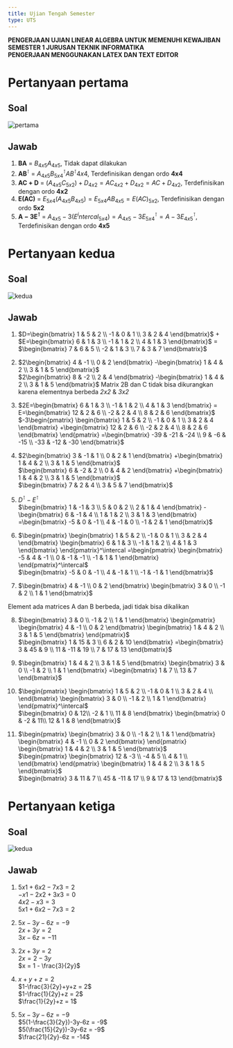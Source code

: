 ```yaml
---
title: Ujian Tengah Semester
type: UTS
---
```


__PENGERJAAN UJIAN LINEAR ALGEBRA UNTUK MEMENUHI KEWAJIBAN SEMESTER 1 JURUSAN TEKNIK INFORMATIKA__  
__PENGERJAAN MENGGUNAKAN LATEX DAN TEXT EDITOR__

# Pertanyaan pertama

## Soal

![pertama](/home/aya/Pictures/Screenshots/Screenshot_Wed-02_Nov_22_22.00.png)  

## Jawab

1. $\mathbf{BA}$ = $B_{4x5} A_{4x5}$, Tidak dapat dilakukan
2. $\mathbf{AB}^\intercal$ = $A_{4x5} B^\intercal_{5x4} AB^\intercal{4x4}$, Terdefinisikan dengan ordo $\mathbf{4x4}$
3. $\mathbf{AC+D}$ = $(A_{4x5}C_{5x2}) + D_{4x2} = AC_{4x2} + D_{4x2} = AC+D_{4x2}$, Terdefinisikan dengan ordo $\mathbf{4x2}$
4. $\mathbf{E(AC)}$ = $E_{5x4}(A_{4x5}B_{4x5}) = E_{5x4}AB_{4x5} = E(AC)_{5x2}$, Terdefinisikan dengan ordo $\mathbf{5x2}$
5. $\mathbf{A-3E^\intercal}$ = $A_{4x5} - 3(E^intercal_{5x4}) = A_{4x5} - 3E^\intercal_{5x4} = A-3E^\intercal_{4x5}$, Terdefinisikan dengan ordo $\mathbf{4x5}$

# Pertanyaan kedua

## Soal

![kedua](/home/aya/Pictures/Screenshots/Screenshot_Wed-02_Nov_22_22.40.png)  

## Jawab

1. $D=\begin{bmatrix}
1 & 5 & 2 \\
-1 & 0 & 1 \\
3 & 2 & 4
\end{bmatrix}$ + $E=\begin{bmatrix}
6 & 1 & 3 \\
-1 & 1 & 2 \\
4 & 1 & 3
\end{bmatrix}$ = $\begin{bmatrix}
7 & 6 & 5 \\
-2 & 1 & 3 \\
7 & 3 & 7
\end{bmatrix}$

2. $2\begin{bmatrix}
4 & -1 \\
0 & 2
\end{bmatrix}
-\begin{bmatrix}
1 & 4 & 2 \\
3 & 1 & 5
\end{bmatrix}$  
$2\begin{bmatrix}
8 & -2 \\
2 & 4
\end{bmatrix}
-\begin{bmatrix}
1 & 4 & 2 \\
3 & 1 & 5
\end{bmatrix}$ Matrix 2B dan C tidak bisa dikurangkan karena elementnya berbeda _2x2_ & _3x2_

3. $2E=\begin{bmatrix}
6 & 1 & 3 \\
-1 & 1 & 2 \\
4 & 1 & 3
\end{bmatrix} = 
E=\begin{bmatrix}
12 & 2 & 6 \\
-2 & 2 & 4 \\
8 & 2 & 6
\end{bmatrix}$  
$-3\begin{pmatrix}
\begin{bmatrix}
1 & 5 & 2 \\
-1 & 0 & 1 \\
3 & 2 & 4
\end{bmatrix}
+\begin{bmatrix}
12 & 2 & 6 \\
-2 & 2 & 4 \\
8 & 2 & 6
\end{bmatrix}
\end{pmatrix}
=\begin{bmatrix}
-39 & -21 & -24 \\
9 & -6 & -15 \\
-33 & -12 & -30
\end{bmatrix}$

4. $2\begin{bmatrix}
3 & -1 & 1 \\
0 & 2 & 1
\end{bmatrix}
+\begin{bmatrix}
1 & 4 & 2 \\
3 & 1 & 5
\end{bmatrix}$  
$\begin{bmatrix}
6 & -2 & 2 \\
0 & 4 & 2
\end{bmatrix}
+\begin{bmatrix}
1 & 4 & 2 \\
3 & 1 & 5
\end{bmatrix}$  
$\begin{bmatrix}
7 & 2 & 4 \\
3 & 5 & 7
\end{bmatrix}$

5. $D^\intercal-E^\intercal$  
$\begin{bmatrix}
1 & -1 & 3 \\
5 & 0 & 2 \\
2 & 1 & 4
\end{bmatrix}
-\begin{bmatrix}
6 & -1 & 4 \\
1 & 1 & 2 \\
3 & 1 & 3
\end{bmatrix}
=\begin{bmatrix}
-5 & 0 & -1 \\
4 & -1 & 0 \\
-1 & 2 & 1
\end{bmatrix}$

6. $\begin{pmatrix}
\begin{bmatrix}
1 & 5 & 2 \\
-1 & 0 & 1 \\
3 & 2 & 4
\end{bmatrix}
\begin{bmatrix}
6 & 1 & 3 \\
-1 & 1 & 2 \\
4 & 1 & 3
\end{bmatrix}
\end{pmatrix}^\intercal
=\begin{pmatrix}
\begin{bmatrix}
-5 & 4 & -1 \\
0 & -1 & -1 \\
-1 & 1 & 1
\end{bmatrix}
\end{pmatrix}^\intercal$  
$\begin{bmatrix}
-5 & 0 & -1 \\
4 & -1 & 1 \\
-1 & -1 & 1
\end{bmatrix}$

7. $\begin{bmatrix}
4 & -1 \\
0 & 2
\end{bmatrix}
\begin{bmatrix}
3 & 0 \\
-1 & 2 \\
1 & 1
\end{bmatrix}$  

Element ada matrices A dan B berbeda, jadi tidak bisa dikalikan

8. $\begin{bmatrix}
3 & 0 \\
-1 & 2 \\
1 & 1
\end{bmatrix}
\begin{pmatrix}
\begin{bmatrix}
4 & -1 \\
0 & 2
\end{bmatrix}
\begin{bmatrix}
1 & 4 & 2 \\
3 & 1 & 5
\end{bmatrix}
\end{pmatrix}$  
$\begin{bmatrix}
1 & 15 & 3 \\
6 & 2 & 10
\end{bmatrix}
=\begin{bmatrix}
3 & 45 & 9 \\
11 & -11 & 19 \\
7 & 17 & 13
\end{bmatrix}$

9. $\begin{bmatrix}
1 & 4 & 2 \\
3 & 1 & 5
\end{bmatrix}
\begin{bmatrix}
3 & 0 \\
-1 & 2 \\
1 & 1
\end{bmatrix}
=\begin{bmatrix}
1 & 7 \\
13 & 7
\end{bmatrix}$  

10. $\begin{pmatrix}
\begin{bmatrix}
1 & 5 & 2 \\
-1 & 0 & 1 \\
3 & 2 & 4 \\
\end{bmatrix}
\begin{bmatrix}
3 & 0 \\
-1 & 2 \\
1 & 1
\end{bmatrix}
\end{pmatrix}^\intercal$  
$\begin{bmatrix}
0 & 12\\
-2 & 1 \\
11 & 8
\end{bmatrix}
\begin{bmatrix}
0 & -2 & 11\\
12 & 1 & 8
\end{bmatrix}$

11. $\begin{pmatrix}
\begin{bmatrix}
3 & 0 \\
-1 & 2 \\
1 & 1
\end{bmatrix}
\begin{bmatrix}
4 & -1 \\
0 & 2
\end{bmatrix}
\end{pmatrix}
\begin{bmatrix}
1 & 4 & 2 \\
3 & 1 & 5
\end{bmatrix}$  
$\begin{pmatrix}
\begin{bmatrix}
12 & -3 \\
-4 & 5 \\
4 & 1 \\
\end{bmatrix}
\end{pmatrix}
\begin{bmatrix}
1 & 4 & 2 \\
3 & 1 & 5
\end{bmatrix}$  
$\begin{bmatrix}
3 & 11 & 7 \\
45 & -11 & 17 \\
9 & 17 & 13
\end{bmatrix}$

# Pertanyaan ketiga

## Soal

![kedua](/home/aya/Pictures/Screenshots/Screenshot_Wed-02_Nov_22_23.51.png)

## Jawab

1. $5x1+6x2-7x3 = 2$  
$-x1-2x2+3x3 = 0$  
$4x2-x3 = 3$  
$5x1+6x2-7x3=2$

2. $5x-3y-6z = -9$  
$2x+3y = 2$  
$3x-6z = -11$

3. $2x+3y = 2$  
$2x = 2 - 3y$  
$x = 1 - \frac{3}{2y}$

4. $x+y+z = 2$  
$1-\frac{3}{2y}+y+z = 2$  
$1-\frac{1}{2y}+z = 2$  
$\frac{1}{2y}+z = 1$

5. $5x-3y-6z = -9$  
$5(1-\frac{3}{2y})-3y-6z = -9$  
$5(\frac{15}{2y})-3y-6z = -9$  
$\frac{21}{2y}-6z = -14$  
